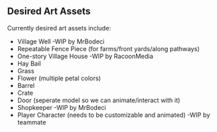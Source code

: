 ## Desired Art Assets

Currently desired art assets include:

* Village Well
  -WIP by MrBodeci
* Repeatable Fence Piece (for farms/front yards/along pathways)
* One-story Village House
  -WIP by RacoonMedia
* Hay Bail
* Grass
* Flower (multiple petal colors)
* Barrel
* Crate
* Door (seperate model so we can animate/interact with it)
* Shopkeeper
  -WIP by MrBodeci
* Player Character (needs to be customizable and animated)
  -WIP by teammate
